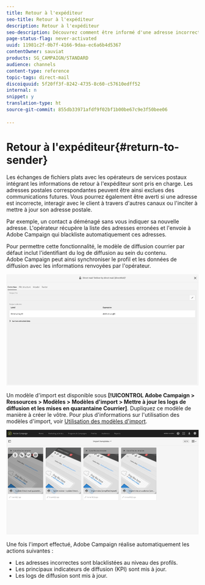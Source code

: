 ```yaml
---
title: Retour à l'expéditeur
seo-title: Retour à l'expéditeur
description: Retour à l'expéditeur
seo-description: Découvrez comment être informé d'une adresse incorrecte et l'exclure des prochaines communications.
page-status-flag: never-activated
uuid: 11981c2f-0b7f-4166-9daa-ec6a6b4d5367
contentOwner: sauviat
products: SG_CAMPAIGN/STANDARD
audience: channels
content-type: reference
topic-tags: direct-mail
discoiquuid: 5f20ff3f-8242-4735-8c60-c57610edff52
internal: n
snippet: y
translation-type: ht
source-git-commit: 855db33971afdf9f02bf1b00be67c9e3f50bee06

---
```



# Retour à l'expéditeur{#return-to-sender}

Les échanges de fichiers plats avec les opérateurs de services postaux intégrant les informations de retour à l'expéditeur sont pris en charge. Les adresses postales correspondantes peuvent être ainsi exclues des communications futures. Vous pourrez également être averti si une adresse est incorrecte, interagir avec le client à travers d'autres canaux ou l'inciter à mettre à jour son adresse postale.

Par exemple, un contact a déménagé sans vous indiquer sa nouvelle adresse. L'opérateur récupère la liste des adresses erronées et l'envoie à Adobe Campaign qui blackliste automatiquement ces adresses.

Pour permettre cette fonctionnalité, le modèle de diffusion courrier par défaut inclut l'identifiant du log de diffusion au sein du contenu. Adobe Campaign peut ainsi synchroniser le profil et les données de diffusion avec les informations renvoyées par l'opérateur.

![](assets/direct_mail_return_sender_1.png)

Un modèle d'import est disponible sous **[!UICONTROL Adobe Campaign &gt; Ressources &gt; Modèles &gt; Modèles d'import &gt; Mettre à jour les logs de diffusion et les mises en quarantaine Courrier]**. Dupliquez ce modèle de manière à créer le vôtre. Pour plus d'informations sur l'utilisation des modèles d'import, voir [Utilisation des modèles d'import](../../automating/using/defining-import-templates.md).

![](assets/direct_mail_return_sender_2.png)

Une fois l'import effectué, Adobe Campaign réalise automatiquement les actions suivantes :

* Les adresses incorrectes sont blacklistées au niveau des profils.
* Les principaux indicateurs de diffusion (KPI) sont mis à jour.
* Les logs de diffusion sont mis à jour.

